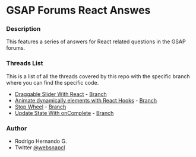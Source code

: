 # GSAP Forums React Answes

### Description
This features a series of answers for React related questions in the GSAP forums.

### Threads List
This is a list of all the threads covered by this repo with the specific branch where you can find the specific code.
- [Draggable Slider With React](https://greensock.com/forums/topic/23841-draggable-slider-with-react/) - [Branch](https://github.com/rhernandog/gsap-forums-react-threads/tree/draggable-slider)
- [Animate dynamically elements with React Hooks](https://greensock.com/forums/topic/23865-animate-dynamically-elements-with-react-hooks/) - [Branch](https://github.com/rhernandog/gsap-forums-react-threads/tree/dynamic-elements-hooks)
- [Stop Wheel](https://github.com/rhernandog/gsap-forums-react-threads/tree/stop-wheel) - [Branch](https://github.com/rhernandog/gsap-forums-react-threads/tree/stop-wheel)
- [Update State With onComplete](https://greensock.com/forums/topic/24766-update-react-state-with-oncomplete-and-repeat/) - [Branch](https://github.com/rhernandog/gsap-forums-react-threads/tree/gsap-update-state)

### Author
- Rodrigo Hernando G.
- Twitter [@websnapcl](https://twitter.com/websnapcl/)
